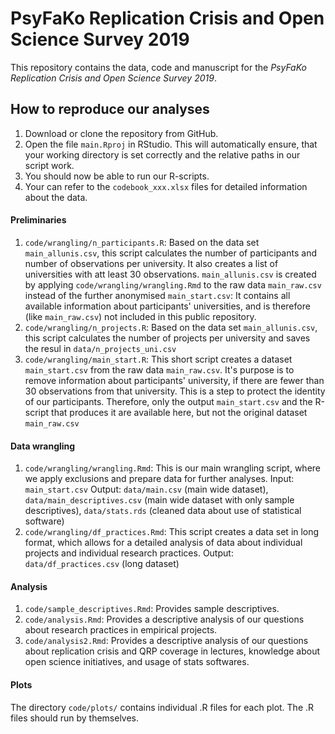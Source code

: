 # PsyFaKo Replication Crisis and Open Science Survey 2019

This repository contains the data, code and manuscript for the *PsyFaKo Replication Crisis and Open Science Survey 2019*.

## How to reproduce our analyses

1. Download or clone the repository from GitHub.
1. Open the file `main.Rproj` in RStudio. This will automatically ensure, that your working directory is set correctly and the relative paths in our script work.
1. You should now be able to run our R-scripts.
1. Your can refer to the `codebook_xxx.xlsx` files for detailed information about the data.

#### Preliminaries

1. `code/wrangling/n_participants.R`: Based on the data set `main_allunis.csv`, this script calculates the number of participants and number of observations per university. It also creates a list of universities with att least 30 observations. `main_allunis.csv` is created by applying `code/wrangling/wrangling.Rmd` to the raw data `main_raw.csv` instead of the further anonymised `main_start.csv`: It contains all available information about participants' universities, and is therefore (like `main_raw.csv`) not included in this public repository.
1. `code/wrangling/n_projects.R`: Based on the data set `main_allunis.csv`, this script calculates the number of projects per university and saves the resul in `data/n_projects_uni.csv`
1. `code/wrangling/main_start.R`: This short script creates a dataset `main_start.csv` from the raw data `main_raw.csv`. It's purpose is to remove information about participants' university, if there are fewer than 30 observations from that university. This is a step to protect the identity of our participants. Therefore, only the output `main_start.csv` and the R-script that produces it are available here, but not the original dataset `main_raw.csv`

#### Data wrangling
1. `code/wrangling/wrangling.Rmd`: This is our main wrangling script, where we apply exclusions and prepare data for further analyses. Input: `main_start.csv` Output: `data/main.csv` (main wide dataset), `data/main_descriptives.csv` (main wide dataset with only sample descriptives), `data/stats.rds` (cleaned data about use of statistical software)
1. `code/wrangling/df_practices.Rmd`: This script creates a data set in long format, which allows for a detailed analysis of data about individual projects and individual research practices. Output: `data/df_practices.csv` (long dataset)

#### Analysis
1. `code/sample_descriptives.Rmd`: Provides sample descriptives.
1. `code/analysis.Rmd`: Provides a descriptive analysis of our questions about research practices in empirical projects.
1. `code/analysis2.Rmd`: Provides a descriptive analysis of our questions about replication crisis and QRP coverage in lectures, knowledge about open science initiatives, and usage of stats softwares.

#### Plots

The directory `code/plots/` contains individual .R files for each plot. The .R files should run by themselves.